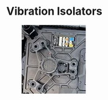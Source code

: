 # Vibration Isolators

<figure><img src="../.gitbook/assets/1682694509380.jpg" alt=""><figcaption></figcaption></figure>
